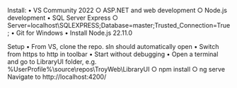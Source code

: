 Install:
	• VS Community 2022
		○ ASP.NET and web development
		○ Node.js development
	• SQL Server Express
		○ Server=localhost\SQLEXPRESS;Database=master;Trusted_Connection=True;
	• Git for Windows
	• Install Node.js 22.11.0

Setup
	• From VS, clone the repo. sln should automatically open
	• Switch from https to http in toolbar
	• Start without debugging
	• Open a terminal and go to LibraryUI folder, e.g. %UserProfile%\source\repos\TroyWeb\LibraryUI
		○ npm install
		○ ng serve
Navigate to http://localhost:4200/
